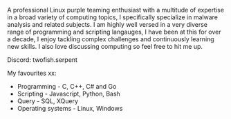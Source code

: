 A professional Linux purple teaming enthusiast with a multitude of expertise in a broad variety of computing topics, I specifically specialize in malware analysis and related subjects. I am highly well versed in a very diverse range of programming and scripting langauges, I have been at this for over a decade, I enjoy tackling complex challenges and continuously learning new skills. I also love discussing computing so feel free to hit me up. <br>

Discord: twofish.serpent <br>

My favourites xx: <br>

* Programming - C, C++, C# and Go
* Scripting - Javascript, Python, Bash
* Query - SQL, XQuery
* Operating systems - Linux, Windows
